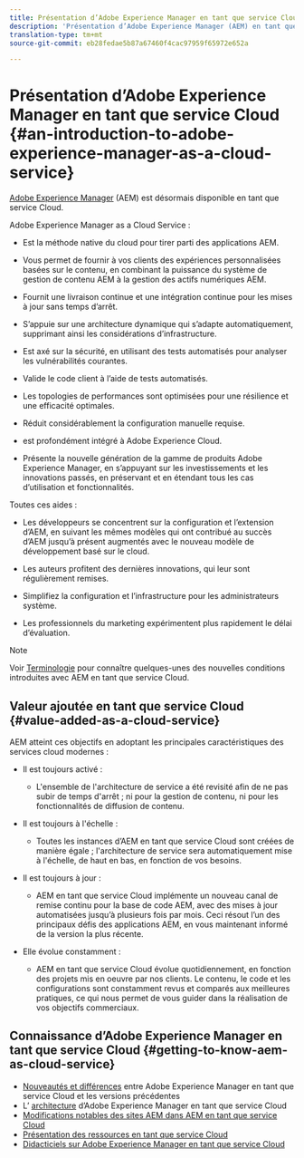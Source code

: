 ```yaml
---
title: Présentation d’Adobe Experience Manager en tant que service Cloud
description: 'Présentation d’Adobe Experience Manager (AEM) en tant que service Cloud. '
translation-type: tm+mt
source-git-commit: eb28fedae5b87a67460f4cac97959f65972e652a

---
```



# Présentation d’Adobe Experience Manager en tant que service Cloud {#an-introduction-to-adobe-experience-manager-as-a-cloud-service}

[Adobe Experience Manager](https://www.adobe.com/marketing/experience-manager.html) (AEM) est désormais disponible en tant que service Cloud.

Adobe Experience Manager as a Cloud Service :

* Est la méthode native du cloud pour tirer parti des applications AEM.

* Vous permet de fournir à vos clients des expériences personnalisées basées sur le contenu, en combinant la puissance du système de gestion de contenu AEM à la gestion des actifs numériques AEM.

* Fournit une livraison continue et une intégration continue pour les mises à jour sans temps d’arrêt.

* S’appuie sur une architecture dynamique qui s’adapte automatiquement, supprimant ainsi les considérations d’infrastructure.

* Est axé sur la sécurité, en utilisant des tests automatisés pour analyser les vulnérabilités courantes.

* Valide le code client à l’aide de tests automatisés.

* Les topologies de performances sont optimisées pour une résilience et une efficacité optimales.

* Réduit considérablement la configuration manuelle requise.

* est profondément intégré à Adobe Experience Cloud.

* Présente la nouvelle génération de la gamme de produits Adobe Experience Manager, en s’appuyant sur les investissements et les innovations passés, en préservant et en étendant tous les cas d’utilisation et fonctionnalités.

Toutes ces aides :

* Les développeurs se concentrent sur la configuration et l’extension d’AEM, en suivant les mêmes modèles qui ont contribué au succès d’AEM jusqu’à présent augmentés avec le nouveau modèle de développement basé sur le cloud.

* Les auteurs profitent des dernières innovations, qui leur sont régulièrement remises.

* Simplifiez la configuration et l’infrastructure pour les administrateurs système.

* Les professionnels du marketing expérimentent plus rapidement le délai d’évaluation.

>[!NOTE]
>
>Voir [Terminologie](terminology.md) pour connaître quelques-unes des nouvelles conditions introduites avec AEM en tant que service Cloud.

## Valeur ajoutée en tant que service Cloud {#value-added-as-a-cloud-service}

AEM atteint ces objectifs en adoptant les principales caractéristiques des services cloud modernes :

* Il est toujours activé :

   * L&#39;ensemble de l&#39;architecture de service a été revisité afin de ne pas subir de temps d&#39;arrêt ; ni pour la gestion de contenu, ni pour les fonctionnalités de diffusion de contenu.

* Il est toujours à l&#39;échelle :

   * Toutes les instances d’AEM en tant que service Cloud sont créées de manière égale ; l&#39;architecture de service sera automatiquement mise à l&#39;échelle, de haut en bas, en fonction de vos besoins.

* Il est toujours à jour :

   * AEM en tant que service Cloud implémente un nouveau canal de remise continu pour la base de code AEM, avec des mises à jour automatisées jusqu’à plusieurs fois par mois. Ceci résout l’un des principaux défis des applications AEM, en vous maintenant informé de la version la plus récente.

* Elle évolue constamment :

   * AEM en tant que service Cloud évolue quotidiennement, en fonction des projets mis en oeuvre par nos clients. Le contenu, le code et les configurations sont constamment revus et comparés aux meilleures pratiques, ce qui nous permet de vous guider dans la réalisation de vos objectifs commerciaux.

## Connaissance d’Adobe Experience Manager en tant que service Cloud {#getting-to-know-aem-as-cloud-service}

* [Nouveautés et différences](/help/overview/what-is-new-and-different.md) entre Adobe Experience Manager en tant que service Cloud et les versions précédentes
* L’ [architecture](/help/core-concepts/architecture.md) d’Adobe Experience Manager en tant que service Cloud
* [Modifications notables des sites AEM dans AEM en tant que service Cloud](/help/sites-cloud/sites-cloud-changes.md)
* [Présentation des ressources en tant que service Cloud](/help/assets/overview.md)
* [Didacticiels sur Adobe Experience Manager en tant que service Cloud](https://docs.adobe.com/content/help/en/experience-manager-learn/cloud-service/overview.html)